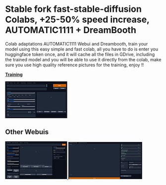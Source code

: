 # Stable fork fast-stable-diffusion Colabs, +25-50% speed increase, AUTOMATIC1111 + DreamBooth
Colab adaptations AUTOMATIC1111 Webui and Dreambooth, train your model using this easy simple and fast colab, all you have to do is enter you huggingface token once, and it will cache all the files in GDrive, including the trained model and you will be able to use it directly from the colab, make sure you use high quality reference pictures for the training, enjoy !!
 
 
<b><a href="https://colab.research.google.com/github/devIndustrial/fast-stable-diffusion/blob/main/fast-DreamBooth.ipynb">Training</a></b>


<a href="https://colab.research.google.com/github/devIndustrial/fast-stable-diffusion/blob/main/fast_stable_diffusion_AUTOMATIC1111.ipynb">
<img src='https://github.com/devIndustrial/fast-stable-diffusion/raw/main/Dreambooth/1.jpg'></a>


## Other Webuis 


<a href="https://colab.research.google.com/github/devIndustrial/fast-stable-diffusion/blob/main/fast_stable_diffusion_hlky.ipynb"><img src='https://github.com/devIndustrial/fast-stable-diffusion/raw/main/Dreambooth/2.jpg'> </a> <a href="https://colab.research.google.com/github/devIndustrial/fast-stable-diffusion/blob/main/fast_stable_diffusion_relaxed.ipynb"><img src='https://github.com/devIndustrial/fast-stable-diffusion/raw/main/Dreambooth/3.jpg'></a>
